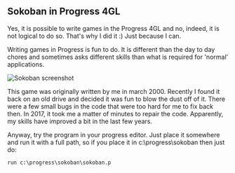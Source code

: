 ## Sokoban in Progress 4GL

Yes, it is possible to write games in the Progress 4GL and no, indeed, it is not logical to do so. 
That's why I did it :) Just because I can. 

Writing games in Progress is fun to do. It is different than the day to day chores and sometimes asks different skills than what is required for 'normal' applications. 

![Sokoban screenshot](https://imgur.com/W8nytom.png "Sokoban Screenshot")

This game was originally written by me in march 2000. Recently I found it back on an old drive and decided it was fun to blow the dust off of it. There were a few small bugs in the code that were too hard for me to fix back then. In 2017, it took me a matter of minutes to repair the code. Apparently, my skills have improved a bit in the last few years.

Anyway, try the program in your progress editor. Just place it somewhere and run it with a full path, so if you place it in c:\progress\sokoban then just do:
```
run c:\progress\sokoban\sokoban.p
```
